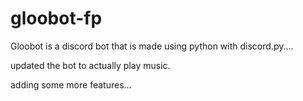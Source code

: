 # gloobot-fp

Gloobot is a discord bot that is made using python with discord.py.... 

updated the bot to actually play music.

adding some more features...
